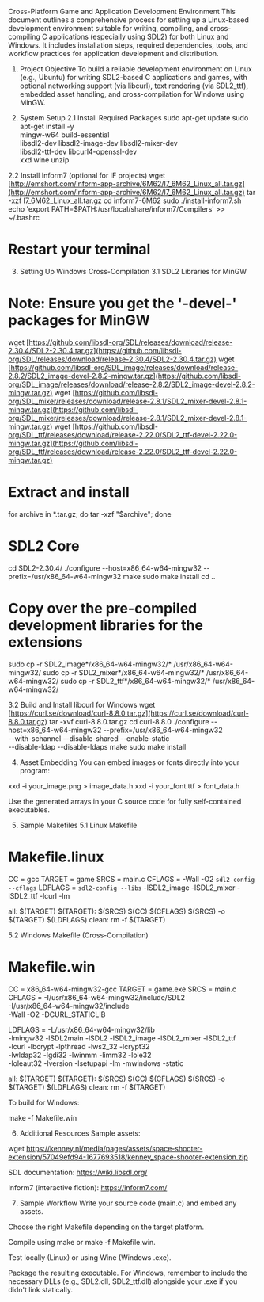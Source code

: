 Cross-Platform Game and Application Development Environment
This document outlines a comprehensive process for setting up a Linux-based development environment suitable for writing, compiling, and cross-compiling C applications (especially using SDL2) for both Linux and Windows. It includes installation steps, required dependencies, tools, and workflow practices for application development and distribution.

1. Project Objective
To build a reliable development environment on Linux (e.g., Ubuntu) for writing SDL2-based C applications and games, with optional networking support (via libcurl), text rendering (via SDL2_ttf), embedded asset handling, and cross-compilation for Windows using MinGW.

2. System Setup
2.1 Install Required Packages
sudo apt-get update
sudo apt-get install -y \
    mingw-w64 build-essential \
    libsdl2-dev libsdl2-image-dev libsdl2-mixer-dev \
    libsdl2-ttf-dev libcurl4-openssl-dev \
    xxd wine unzip

2.2 Install Inform7 (optional for IF projects)
wget [http://emshort.com/inform-app-archive/6M62/I7_6M62_Linux_all.tar.gz](http://emshort.com/inform-app-archive/6M62/I7_6M62_Linux_all.tar.gz)
tar -xzf I7_6M62_Linux_all.tar.gz
cd inform7-6M62
sudo ./install-inform7.sh
echo 'export PATH=$PATH:/usr/local/share/inform7/Compilers' >> ~/.bashrc
# Restart your terminal

3. Setting Up Windows Cross-Compilation
3.1 SDL2 Libraries for MinGW
# Note: Ensure you get the '-devel-' packages for MinGW
wget [https://github.com/libsdl-org/SDL/releases/download/release-2.30.4/SDL2-2.30.4.tar.gz](https://github.com/libsdl-org/SDL/releases/download/release-2.30.4/SDL2-2.30.4.tar.gz)
wget [https://github.com/libsdl-org/SDL_image/releases/download/release-2.8.2/SDL2_image-devel-2.8.2-mingw.tar.gz](https://github.com/libsdl-org/SDL_image/releases/download/release-2.8.2/SDL2_image-devel-2.8.2-mingw.tar.gz)
wget [https://github.com/libsdl-org/SDL_mixer/releases/download/release-2.8.1/SDL2_mixer-devel-2.8.1-mingw.tar.gz](https://github.com/libsdl-org/SDL_mixer/releases/download/release-2.8.1/SDL2_mixer-devel-2.8.1-mingw.tar.gz)
wget [https://github.com/libsdl-org/SDL_ttf/releases/download/release-2.22.0/SDL2_ttf-devel-2.22.0-mingw.tar.gz](https://github.com/libsdl-org/SDL_ttf/releases/download/release-2.22.0/SDL2_ttf-devel-2.22.0-mingw.tar.gz)


# Extract and install
for archive in *.tar.gz; do tar -xzf "$archive"; done

# SDL2 Core
cd SDL2-2.30.4/
./configure --host=x86_64-w64-mingw32 --prefix=/usr/x86_64-w64-mingw32
make
sudo make install
cd ..

# Copy over the pre-compiled development libraries for the extensions
sudo cp -r SDL2_image*/x86_64-w64-mingw32/* /usr/x86_64-w64-mingw32/
sudo cp -r SDL2_mixer*/x86_64-w64-mingw32/* /usr/x86_64-w64-mingw32/
sudo cp -r SDL2_ttf*/x86_64-w64-mingw32/* /usr/x86_64-w64-mingw32/

3.2 Build and Install libcurl for Windows
wget [https://curl.se/download/curl-8.8.0.tar.gz](https://curl.se/download/curl-8.8.0.tar.gz)
tar -xvf curl-8.8.0.tar.gz
cd curl-8.8.0
./configure --host=x86_64-w64-mingw32 --prefix=/usr/x86_64-w64-mingw32 \
  --with-schannel --disable-shared --enable-static \
  --disable-ldap --disable-ldaps
make
sudo make install

4. Asset Embedding
You can embed images or fonts directly into your program:

xxd -i your_image.png > image_data.h
xxd -i your_font.ttf > font_data.h

Use the generated arrays in your C source code for fully self-contained executables.

5. Sample Makefiles
5.1 Linux Makefile
# Makefile.linux
CC = gcc
TARGET = game
SRCS = main.c
CFLAGS = -Wall -O2 `sdl2-config --cflags`
LDFLAGS = `sdl2-config --libs` -lSDL2_image -lSDL2_mixer -lSDL2_ttf -lcurl -lm

all: $(TARGET)
$(TARGET): $(SRCS)
	$(CC) $(CFLAGS) $(SRCS) -o $(TARGET) $(LDFLAGS)
clean:
	rm -f $(TARGET)

5.2 Windows Makefile (Cross-Compilation)
# Makefile.win
CC = x86_64-w64-mingw32-gcc
TARGET = game.exe
SRCS = main.c
CFLAGS = -I/usr/x86_64-w64-mingw32/include/SDL2 \
         -I/usr/x86_64-w64-mingw32/include \
         -Wall -O2 -DCURL_STATICLIB

LDFLAGS = -L/usr/x86_64-w64-mingw32/lib \
          -lmingw32 -lSDL2main -lSDL2 -lSDL2_image -lSDL2_mixer -lSDL2_ttf \
          -lcurl -lbcrypt -lpthread -lws2_32 -lcrypt32 \
          -lwldap32 -lgdi32 -lwinmm -limm32 -lole32 \
          -loleaut32 -lversion -lsetupapi -lm -mwindows -static

all: $(TARGET)
$(TARGET): $(SRCS)
	$(CC) $(CFLAGS) $(SRCS) -o $(TARGET) $(LDFLAGS)
clean:
	rm -f $(TARGET)

To build for Windows:

make -f Makefile.win

6. Additional Resources
Sample assets:

wget https://kenney.nl/media/pages/assets/space-shooter-extension/57049efd94-1677693518/kenney_space-shooter-extension.zip

SDL documentation: https://wiki.libsdl.org/

Inform7 (interactive fiction): https://inform7.com/

7. Sample Workflow
Write your source code (main.c) and embed any assets.

Choose the right Makefile depending on the target platform.

Compile using make or make -f Makefile.win.

Test locally (Linux) or using Wine (Windows .exe).

Package the resulting executable. For Windows, remember to include the necessary DLLs (e.g., SDL2.dll, SDL2_ttf.dll) alongside your .exe if you didn't link statically.
